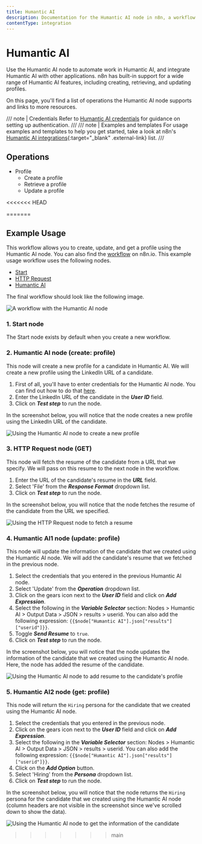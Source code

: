 ```yaml
---
title: Humantic AI
description: Documentation for the Humantic AI node in n8n, a workflow automation platform. Includes details of operations and configuration, and links to examples and credentials information.
contentType: integration
---
```


# Humantic AI

Use the Humantic AI node to automate work in Humantic AI, and integrate Humantic AI with other applications. n8n has built-in support for a wide range of Humantic AI features, including creating, retrieving, and updating profiles. 

On this page, you'll find a list of operations the Humantic AI node supports and links to more resources.

/// note | Credentials
Refer to [Humantic AI credentials](/integrations/builtin/credentials/humanticai/) for guidance on setting up authentication. 
///
/// note | Examples and templates
For usage examples and templates to help you get started, take a look at n8n's [Humantic AI integrations](https://n8n.io/integrations/humantic-ai/){:target="_blank" .external-link} list.
///

## Operations

* Profile
    * Create a profile
    * Retrieve a profile
    * Update a profile

<<<<<<< HEAD


=======
## Example Usage

This workflow allows you to create, update, and get a profile using the Humantic AI node. You can also find the [workflow](https://n8n.io/workflows/784) on n8n.io. This example usage workflow uses the following nodes.
- [Start](/integrations/builtin/core-nodes/n8n-nodes-base.start/)
- [HTTP Request](/integrations/builtin/core-nodes/n8n-nodes-base.httprequest/)
- [Humantic AI]()

The final workflow should look like the following image.

![A workflow with the Humantic AI node](/_images/integrations/builtin/app-nodes/humanticai/workflow.png)

### 1. Start node

The Start node exists by default when you create a new workflow.

### 2. Humantic AI node (create: profile)

This node will create a new profile for a candidate in Humantic AI. We will create a new profile using the LinkedIn URL of a candidate.

1. First of all, you'll have to enter credentials for the Humantic AI node. You can find out how to do that [here](/integrations/builtin/credentials/humanticai/).
2. Enter the LinkedIn URL of the candidate in the ***User ID*** field.
3. Click on ***Test step*** to run the node.

In the screenshot below, you will notice that the node creates a new profile using the LinkedIn URL of the candidate.

![Using the Humantic AI node to create a new profile](/_images/integrations/builtin/app-nodes/humanticai/humanticai_node.png)

### 3. HTTP Request node (GET)

This node will fetch the resume of the candidate from a URL that we specify. We will pass on this resume to the next node in the workflow.

1. Enter the URL of the candidate's resume in the ***URL*** field.
2. Select 'File' from the ***Response Format*** dropdown list.
3. Click on ***Test step*** to run the node.

In the screenshot below, you will notice that the node fetches the resume of the candidate from the URL we specified.

![Using the HTTP Request node to fetch a resume](/_images/integrations/builtin/app-nodes/humanticai/httprequest_node.png)

### 4. Humantic AI1 node (update: profile)

This node will update the information of the candidate that we created using the Humantic AI node. We will add the candidate's resume that we fetched in the previous node.


1. Select the credentials that you entered in the previous Humantic AI node.
2. Select 'Update' from the ***Operation*** dropdown list.
3. Click on the gears icon next to the ***User ID*** field and click on ***Add Expression***.
4. Select the following in the ***Variable Selector*** section: Nodes > Humantic AI > Output Data > JSON > results > userid. You can also add the following expression: `{{$node["Humantic AI"].json["results"]["userid"]}}`.
5. Toggle ***Send Resume*** to `true`.
6. Click on ***Test step*** to run the node.


In the screenshot below, you will notice that the node updates the information of the candidate that we created using the Humantic AI node. Here, the node has added the resume of the candidate.

![Using the Humantic AI node to add resume to the candidate's profile](/_images/integrations/builtin/app-nodes/humanticai/humanticai1_node.png)

### 5. Humantic AI2 node (get: profile)

This node will return the `Hiring` persona for the candidate that we created using the Humantic AI node.

1. Select the credentials that you entered in the previous node.
2. Click on the gears icon next to the ***User ID*** field and click on ***Add Expression***.
3. Select the following in the ***Variable Selector*** section: Nodes > Humantic AI > Output Data > JSON > results > userid. You can also add the following expression: `{{$node["Humantic AI"].json["results"]["userid"]}}`.
4. Click on the ***Add Option*** button.
5. Select 'Hiring' from the ***Persona*** dropdown list.
6. Click on ***Test step*** to run the node.

In the screenshot below, you will notice that the node returns the `Hiring` persona for the candidate that we created using the Humantic AI node (column headers are not visible in the screenshot since we've scrolled down to show the data).

![Using the Humantic AI node to get the information of the candidate](/_images/integrations/builtin/app-nodes/humanticai/humanticai2_node.png)

>>>>>>> main
